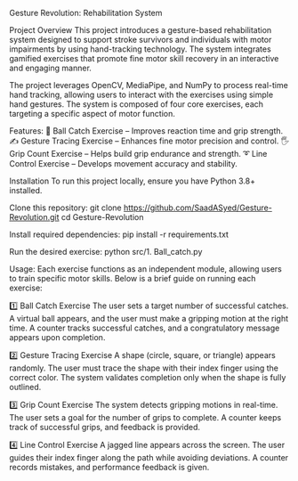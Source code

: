 Gesture Revolution: Rehabilitation System

Project Overview
This project introduces a gesture-based rehabilitation system designed to support stroke survivors and individuals with motor impairments by using hand-tracking technology. The system integrates gamified exercises that promote fine motor skill recovery in an interactive and engaging manner.

The project leverages OpenCV, MediaPipe, and NumPy to process real-time hand tracking, allowing users to interact with the exercises using simple hand gestures. The system is composed of four core exercises, each targeting a specific aspect of motor function.

Features:
🎯 Ball Catch Exercise – Improves reaction time and grip strength.
✍️ Gesture Tracing Exercise – Enhances fine motor precision and control.
🖐 Grip Count Exercise – Helps build grip endurance and strength.
➰ Line Control Exercise – Develops movement accuracy and stability.

Installation
To run this project locally, ensure you have Python 3.8+ installed.

Clone this repository:
git clone https://github.com/SaadASyed/Gesture-Revolution.git
cd Gesture-Revolution

Install required dependencies:
pip install -r requirements.txt

Run the desired exercise:
python src/1. Ball_catch.py

Usage:
Each exercise functions as an independent module, allowing users to train specific motor skills. Below is a brief guide on running each exercise:

1️⃣ Ball Catch Exercise
The user sets a target number of successful catches.
A virtual ball appears, and the user must make a gripping motion at the right time.
A counter tracks successful catches, and a congratulatory message appears upon completion.

2️⃣ Gesture Tracing Exercise
A shape (circle, square, or triangle) appears randomly.
The user must trace the shape with their index finger using the correct color.
The system validates completion only when the shape is fully outlined.

3️⃣ Grip Count Exercise
The system detects gripping motions in real-time.
The user sets a goal for the number of grips to complete.
A counter keeps track of successful grips, and feedback is provided.

4️⃣ Line Control Exercise
A jagged line appears across the screen.
The user guides their index finger along the path while avoiding deviations.
A counter records mistakes, and performance feedback is given.